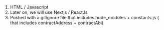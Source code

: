 1. HTML / Javascript
2. Later on, we will use Nextjs / ReactJs
3. Pushed with a gitignore file that includes node_modules + constants.js ( that includes contractAddress + contractAbi)
